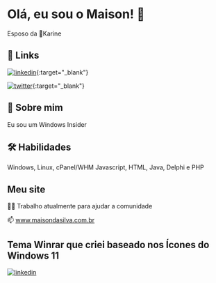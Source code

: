 
# Olá, eu sou o Maison! 👋
Esposo da 💖Karine


## 🔗 Links
[![linkedin](https://img.shields.io/badge/linkedin-0A66C2?style=for-the-badge&logo=linkedin&logoColor=white)](https://www.linkedin.com/in/maisondasilva/){:target="_blank"}

[![twitter](https://img.shields.io/badge/twitter-1DA1F2?style=for-the-badge&logo=twitter&logoColor=white)](https://twitter.com/maisondasilva){:target="_blank"}

## 🚀 Sobre mim
Eu sou um Windows Insider


## 🛠 Habilidades
Windows, Linux, cPanel/WHM
Javascript, HTML, Java, Delphi e PHP


## Meu site
👩‍💻 Trabalho atualmente para ajudar a comunidade

📫 www.maisondasilva.com.br


## Tema Winrar que criei baseado nos Ícones do Windows 11
[![linkedin](https://www.rarlab.com/images/theme_sun_valley.png)](https://www.rarlab.com/themes5.htm)

